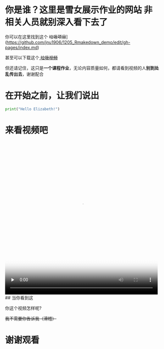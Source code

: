 # 你是谁？这里是雪女展示作业的网站 非相关人员就别深入看下去了

你可以在这里找到这个 ~~垃圾项目~~](https://github.com/jnu1906/1205_Rmakedown_demo/edit/gh-pages/index.md)

甚至可以下载这个[ ~~垃圾视频~~](https://github.com/jnu1906/1205_Rmakedown_demo/edit/gh-pages/index.md) 

但还请记住，这只是**一个课程作业**，无论内容质量如何，都请看到视频的人**别到处乱传出去**，谢谢配合

# 在开始之前，让我们说出
```py
print("Hello Elizabeth!")
```

# 来看视频吧
<video id="video" controls="" preload="none" poster="menu.png" width='500' height='500'>
      <source id="mp4" src="video01.mp4" type="video/mp4">
</video>
## 当你看到这

你这个视频怎样呢?

~~我不需要你告诉我（滑稽）~~

# 谢谢观看
